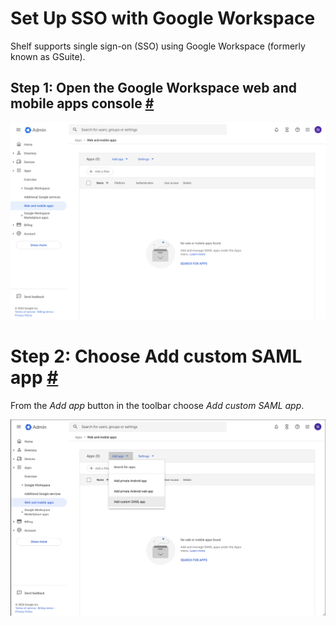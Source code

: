 # Set Up SSO with Google Workspace

Shelf supports single sign-on (SSO) using Google Workspace (formerly known as GSuite).

## Step 1: Open the Google Workspace web and mobile apps console [#](#step-1-open-the-google-workspace-web-and-mobile-apps-console)

![step-1](../img/google-workspace-step-1.png)

# Step 2: Choose Add custom SAML app [#](#step-2-choose-add-custom-saml-app)

From the _Add app_ button in the toolbar choose _Add custom SAML app_.

![step-2](../img/google-workspace-step-2.png)
